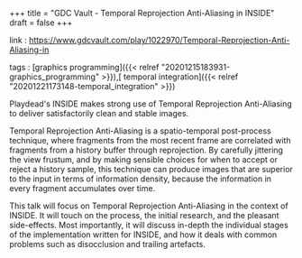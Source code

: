 +++
title = "GDC Vault - Temporal Reprojection Anti-Aliasing in INSIDE"
draft = false
+++

link
: <https://www.gdcvault.com/play/1022970/Temporal-Reprojection-Anti-Aliasing-in>

tags
: [graphics programming]({{< relref "20201215183931-graphics_programming" >}}),[ temporal integration]({{< relref "20201221173148-temporal_integration" >}})

Playdead's INSIDE makes strong use of Temporal Reprojection Anti-Aliasing to deliver satisfactorily clean and stable images.

Temporal Reprojection Anti-Aliasing is a spatio-temporal post-process technique, where fragments from the most recent frame are correlated with fragments from a history buffer through reprojection. By carefully jittering the view frustum, and by making sensible choices for when to accept or reject a history sample, this technique can produce images that are superior to the input in terms of information density, because the information in every fragment accumulates over time.

This talk will focus on Temporal Reprojection Anti-Aliasing in the context of INSIDE. It will touch on the process, the initial research, and the pleasant side-effects. Most importantly, it will discuss in-depth the individual stages of the implementation written for INSIDE, and how it deals with common problems such as disocclusion and trailing artefacts.

